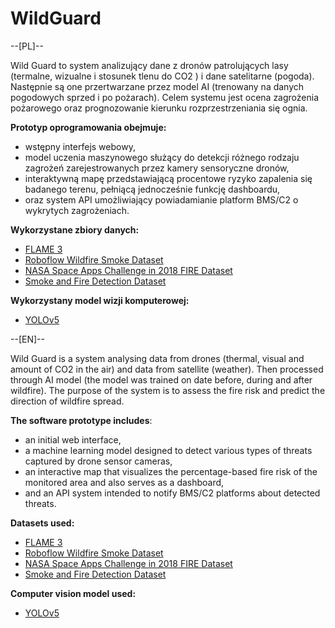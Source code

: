 # WildGuard

--[PL]--

Wild Guard to system analizujący dane z dronów patrolujących lasy (termalne, wizualne i stosunek tlenu do CO2 ) i dane satelitarne (pogoda). Następnie są one przertwarzane przez model AI (trenowany na danych pogodowych sprzed i po pożarach). Celem systemu jest ocena zagrożenia pożarowego oraz prognozowanie kierunku rozprzestrzeniania się ognia.

**Prototyp oprogramowania obejmuje:**
- wstępny interfejs webowy,
- model uczenia maszynowego służący do detekcji różnego rodzaju zagrożeń zarejestrowanych przez kamery sensoryczne dronów,
- interaktywną mapę przedstawiającą procentowe ryzyko zapalenia się badanego terenu, pełniącą jednocześnie funkcję dashboardu,
- oraz system API umożliwiający powiadamianie platform BMS/C2 o wykrytych zagrożeniach.

**Wykorzystane zbiory danych:**
- [FLAME 3](https://www.kaggle.com/datasets/brycehopkins/flame-3-nadir-thermal-plot-subset)
- [Roboflow Wildfire Smoke Dataset](https://public.roboflow.com/object-detection/wildfire-smoke)
- [NASA Space Apps Challenge in 2018 FIRE Dataset](https://www.kaggle.com/datasets/phylake1337/fire-dataset)
- [Smoke and Fire Detection Dataset](https://www.kaggle.com/datasets/kutaykutlu/forest-fire)

**Wykorzystany model wizji komputerowej:**
- [YOLOv5](https://github.com/ultralytics/yolov5#)


--[EN]--

Wild Guard is a system analysing data from drones (thermal, visual and amount of CO2 in the air) and data from satellite (weather). Then processed through AI model (the model was trained on date before, during and after wildfire). The purpose of the system is
to assess the fire risk and predict the direction of wildfire spread.

**The software prototype includes**:
- an initial web interface,
- a machine learning model designed to detect various types of threats captured by drone sensor cameras,
- an interactive map that visualizes the percentage-based fire risk of the monitored area and also serves as a dashboard,
- and an API system intended to notify BMS/C2 platforms about detected threats.

**Datasets used:**
- [FLAME 3](https://www.kaggle.com/datasets/brycehopkins/flame-3-nadir-thermal-plot-subset)  
- [Roboflow Wildfire Smoke Dataset](https://public.roboflow.com/object-detection/wildfire-smoke)  
- [NASA Space Apps Challenge in 2018 FIRE Dataset](https://www.kaggle.com/datasets/phylake1337/fire-dataset)  
- [Smoke and Fire Detection Dataset](https://www.kaggle.com/datasets/kutaykutlu/forest-fire)  

**Computer vision model used:**
- [YOLOv5](https://github.com/ultralytics/yolov5#)
